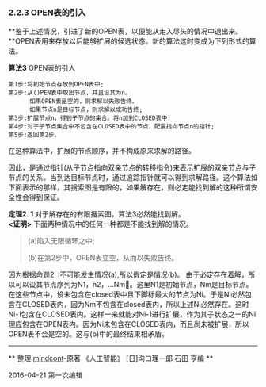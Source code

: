 ### 2.2.3 OPEN表的引入    

**鉴于上述情况，引进了新的OPEN表，以便能从走入尽头的情况中退出来。**OPEN表用来存放以后能够扩展的候选状态。新的算法这时变成为下列形式的算法。  

**算法3**  OPEN表的引人    

    第1步:将初始节点存放到OPEN表中;   
    第2步:从()PEN表中取出节点，并且设其为n。
          如果OPEN表是空的，则求解以失败告终。
          如果节点n是目标节点，则求解以成功告终;    
    第3步:扩展节点n，得到子节点的集合。将n加到CLOSED表中;
    第4步:对于子节点集合中不包含在CLOSED表中的节点，配置指向节点n的指针;    
    第5步:返回第2步。    
    
在这种算法中，扩展的节点顺序，并不构成原来求解的路径。

因此，是通过指针(从子节点指向双亲节点的转移指令)来表示扩展的双亲节点与子节点的关系。当到达目标节点时，通过追踪指针就可以得到求解路径。这个算法如下面表示的那样，其搜索图是有限的，如果解存在，则必定能找到解的这种所谓安全性会得到保证。

**定理2. 1** 对于解存在的有限搜索图，算法3必然能找到解。    
**<证明>** 下面两种情况中的任何一种都是不能找到解的情况。

> (a)陷入无限循环之中;
> 
> (b)在第2步中，OPEN表变空，从而以失败告终。

因为根据命题2. l不可能发生情况(a),所以假定是情况(b)。
由于必定存在着解，所以可以设其节点序列为N1，n2，...Nm。这里N1是初始节点，Nm是目标节点。在这些节点中，设未包含在closed表中且下脚标最大的节点为Ni。于是Ni必然包含在CLOSED表内，因为Nm不包含在closed表内，所以上述Ni必然存在。这时Ni-1包含在CLOSED表内。这样一来就能对Ni-1进行扩展，作为其子状态之一的Ni理应包含在OPEN表内。因为Ni未包含在CLOSED表内，而且尚未被扩展，所以OPEN表不会是空的。这与(b)中的最终结果相矛盾。

---
** 整理:[mindcont](https://github.com/mindcont)-原著 《人工智能》 [日]沟口理一郎 石田 亨编 **

2016-04-21 第一次编辑